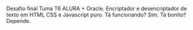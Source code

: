 Desafio final Tuma T6 ALURA + Oracle.
Encriptador e desencriptador de texto em HTML CSS e Javascript puro.
Tá funcionando? Sim. 
Tá bonito? Depende. 
